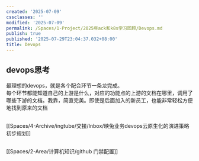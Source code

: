```yaml
---
created: '2025-07-09'
cssclasses: ''
modified: '2025-07-09'
permalink: /Spaces/1-Project/2025年ack和k8s学习回顾/Devops.md
publish: true
published: '2025-07-29T23:04:37.032+08:00'
title: Devops
---
```

## devops思考

最理想的devops，就是各个配合环节一条龙完成。  
每个环节都能知道自己的上游是什么，对应的功能点的上游的文档在哪里，调用了哪些下游的文档。我靠，简直完美。即使是后面加入的新员工，也能非常轻松方便地找到原来的文档

##

[[Spaces/4-Archive/ingtube/交接/Inbox/映兔业务devops云原生化的演进策略初步规划]]

##

[[Spaces/2-Area/计算机知识/github 门禁配置]]
